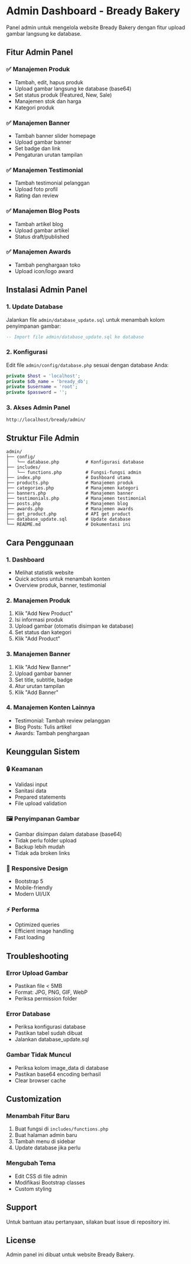 # Admin Dashboard - Bready Bakery

Panel admin untuk mengelola website Bready Bakery dengan fitur upload gambar langsung ke database.

## Fitur Admin Panel

### ✅ Manajemen Produk
- Tambah, edit, hapus produk
- Upload gambar langsung ke database (base64)
- Set status produk (Featured, New, Sale)
- Manajemen stok dan harga
- Kategori produk

### ✅ Manajemen Banner
- Tambah banner slider homepage
- Upload gambar banner
- Set badge dan link
- Pengaturan urutan tampilan

### ✅ Manajemen Testimonial
- Tambah testimonial pelanggan
- Upload foto profil
- Rating dan review

### ✅ Manajemen Blog Posts
- Tambah artikel blog
- Upload gambar artikel
- Status draft/published

### ✅ Manajemen Awards
- Tambah penghargaan toko
- Upload icon/logo award

## Instalasi Admin Panel

### 1. Update Database
Jalankan file `admin/database_update.sql` untuk menambah kolom penyimpanan gambar:

```sql
-- Import file admin/database_update.sql ke database
```

### 2. Konfigurasi
Edit file `admin/config/database.php` sesuai dengan database Anda:

```php
private $host = 'localhost';
private $db_name = 'bready_db';
private $username = 'root';
private $password = '';
```

### 3. Akses Admin Panel
```
http://localhost/bready/admin/
```

## Struktur File Admin

```
admin/
├── config/
│   └── database.php          # Konfigurasi database
├── includes/
│   └── functions.php         # Fungsi-fungsi admin
├── index.php                 # Dashboard utama
├── products.php              # Manajemen produk
├── categories.php            # Manajemen kategori
├── banners.php               # Manajemen banner
├── testimonials.php          # Manajemen testimonial
├── posts.php                 # Manajemen blog
├── awards.php                # Manajemen awards
├── get_product.php           # API get product
├── database_update.sql       # Update database
└── README.md                 # Dokumentasi ini
```

## Cara Penggunaan

### 1. Dashboard
- Melihat statistik website
- Quick actions untuk menambah konten
- Overview produk, banner, testimonial

### 2. Manajemen Produk
1. Klik "Add New Product"
2. Isi informasi produk
3. Upload gambar (otomatis disimpan ke database)
4. Set status dan kategori
5. Klik "Add Product"

### 3. Manajemen Banner
1. Klik "Add New Banner"
2. Upload gambar banner
3. Set title, subtitle, badge
4. Atur urutan tampilan
5. Klik "Add Banner"

### 4. Manajemen Konten Lainnya
- Testimonial: Tambah review pelanggan
- Blog Posts: Tulis artikel
- Awards: Tambah penghargaan

## Keunggulan Sistem

### 🔒 Keamanan
- Validasi input
- Sanitasi data
- Prepared statements
- File upload validation

### 🖼️ Penyimpanan Gambar
- Gambar disimpan dalam database (base64)
- Tidak perlu folder upload
- Backup lebih mudah
- Tidak ada broken links

### 📱 Responsive Design
- Bootstrap 5
- Mobile-friendly
- Modern UI/UX

### ⚡ Performa
- Optimized queries
- Efficient image handling
- Fast loading

## Troubleshooting

### Error Upload Gambar
- Pastikan file < 5MB
- Format: JPG, PNG, GIF, WebP
- Periksa permission folder

### Error Database
- Periksa konfigurasi database
- Pastikan tabel sudah dibuat
- Jalankan database_update.sql

### Gambar Tidak Muncul
- Periksa kolom image_data di database
- Pastikan base64 encoding berhasil
- Clear browser cache

## Customization

### Menambah Fitur Baru
1. Buat fungsi di `includes/functions.php`
2. Buat halaman admin baru
3. Tambah menu di sidebar
4. Update database jika perlu

### Mengubah Tema
- Edit CSS di file admin
- Modifikasi Bootstrap classes
- Custom styling

## Support

Untuk bantuan atau pertanyaan, silakan buat issue di repository ini.

## License

Admin panel ini dibuat untuk website Bready Bakery. 